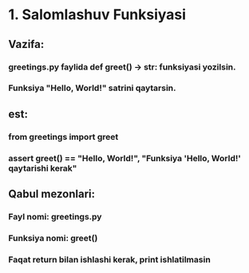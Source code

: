 # 1. Salomlashuv Funksiyasi
## Vazifa:
### greetings.py faylida def greet() -> str: funksiyasi yozilsin.
### Funksiya "Hello, World!" satrini qaytarsin.
## est:
### from greetings import greet
### assert greet() == "Hello, World!", "Funksiya 'Hello, World!' qaytarishi kerak"
## Qabul mezonlari:
### Fayl nomi: greetings.py
### Funksiya nomi: greet()
### Faqat return bilan ishlashi kerak, print ishlatilmasin

